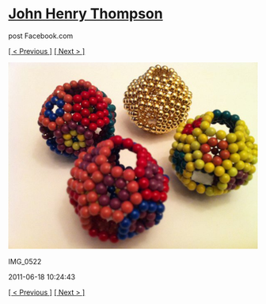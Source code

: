 # [John Henry Thompson](../README.md)
post Facebook.com

[[ < Previous ]](2011-06-18-8.md) [[ Next > ]](2011-06-18-10.md)

[![](../media/2011-06-18/Magnetic-Balls-IMG_0522.jpg)](../README.md)

IMG_0522

2011-06-18 10:24:43

[[ < Previous ]](2011-06-18-8.md) [[ Next > ]](2011-06-18-10.md)